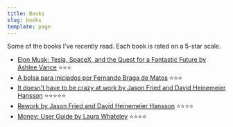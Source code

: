 ```yaml
---
title: Books
slug: books
template: page
---
```


Some of the books I’ve recently read. Each book is rated on a 5-star scale.

- [Elon Musk: Tesla, SpaceX, and the Quest for a Fantastic Future by Ashlee Vance](https://www.goodreads.com/book/show/25541028-elon-musk/) ⭐️⭐️⭐️
- [A bolsa para iniciados por Fernando Braga de Matos](https://www.goodreads.com/book/show/6085903-a-bolsa-para-iniciados/) ⭐️⭐️⭐️
- [It doesn't have to be crazy at work by Jason Fried and David Heinemeier Hansson](https://www.goodreads.com/book/show/38900866-it-doesn-t-have-to-be-crazy-at-work/) ⭐️⭐️⭐️⭐️⭐️
- [Rework by Jason Fried and David Heinemeier Hansson](https://www.goodreads.com/book/show/6732019-rework/) ⭐️⭐️⭐️⭐️
- [Money: User Guide by Laura Whateley](https://www.goodreads.com/book/show/41210713-money) ⭐️⭐️⭐️⭐️